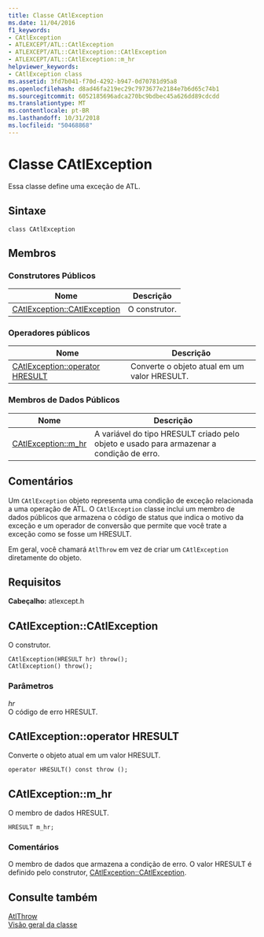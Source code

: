 ```yaml
---
title: Classe CAtlException
ms.date: 11/04/2016
f1_keywords:
- CAtlException
- ATLEXCEPT/ATL::CAtlException
- ATLEXCEPT/ATL::CAtlException::CAtlException
- ATLEXCEPT/ATL::CAtlException::m_hr
helpviewer_keywords:
- CAtlException class
ms.assetid: 3fd7b041-f70d-4292-b947-0d70781d95a8
ms.openlocfilehash: d8ad46fa219ec29c7973677e2184e7b6d65c74b1
ms.sourcegitcommit: 6052185696adca270bc9bdbec45a626dd89cdcdd
ms.translationtype: MT
ms.contentlocale: pt-BR
ms.lasthandoff: 10/31/2018
ms.locfileid: "50468868"
---
```

# <a name="catlexception-class"></a>Classe CAtlException

Essa classe define uma exceção de ATL.

## <a name="syntax"></a>Sintaxe

```
class CAtlException
```

## <a name="members"></a>Membros

### <a name="public-constructors"></a>Construtores Públicos

|Nome|Descrição|
|----------|-----------------|
|[CAtlException::CAtlException](#catlexception)|O construtor.|

### <a name="public-operators"></a>Operadores públicos

|Nome|Descrição|
|----------|-----------------|
|[CAtlException::operator HRESULT](#operator_hresult)|Converte o objeto atual em um valor HRESULT.|

### <a name="public-data-members"></a>Membros de Dados Públicos

|Nome|Descrição|
|----------|-----------------|
|[CAtlException::m_hr](#m_hr)|A variável do tipo HRESULT criado pelo objeto e usado para armazenar a condição de erro.|

## <a name="remarks"></a>Comentários

Um `CAtlException` objeto representa uma condição de exceção relacionada a uma operação de ATL. O `CAtlException` classe inclui um membro de dados públicos que armazena o código de status que indica o motivo da exceção e um operador de conversão que permite que você trate a exceção como se fosse um HRESULT.

Em geral, você chamará `AtlThrow` em vez de criar um `CAtlException` diretamente do objeto.

## <a name="requirements"></a>Requisitos

**Cabeçalho:** atlexcept.h

##  <a name="catlexception"></a>  CAtlException::CAtlException

O construtor.

```
CAtlException(HRESULT hr) throw();
CAtlException() throw();
```

### <a name="parameters"></a>Parâmetros

*hr*<br/>
O código de erro HRESULT.

##  <a name="operator_hresult"></a>  CAtlException::operator HRESULT

Converte o objeto atual em um valor HRESULT.

```
operator HRESULT() const throw ();
```

##  <a name="m_hr"></a>  CAtlException::m_hr

O membro de dados HRESULT.

```
HRESULT m_hr;
```

### <a name="remarks"></a>Comentários

O membro de dados que armazena a condição de erro. O valor HRESULT é definido pelo construtor, [CAtlException::CAtlException](#catlexception).

## <a name="see-also"></a>Consulte também

[AtlThrow](debugging-and-error-reporting-global-functions.md#atlthrow)<br/>
[Visão geral da classe](../../atl/atl-class-overview.md)
